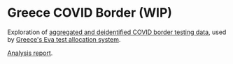 # Greece COVID Border  (WIP)

Exploration of [aggregated and deidentified COVID border testing data](https://github.com/kimondr/EVA_Public_Data), used by [Greece's Eva test allocation system](https://www.nature.com/articles/s41586-021-04014-z_reference.pdf).

[Analysis report](reports/analysis.html).